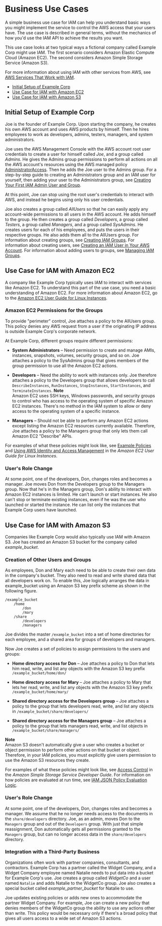 # Business Use Cases<a name="IAM_UseCases"></a>

A simple business use case for IAM can help you understand basic ways you might implement the service to control the AWS access that your users have\. The use case is described in general terms, without the mechanics of how you'd use the IAM API to achieve the results you want\. 

This use case looks at two typical ways a fictional company called Example Corp might use IAM\. The first scenario considers Amazon Elastic Compute Cloud \(Amazon EC2\)\. The second considers Amazon Simple Storage Service \(Amazon S3\)\. 

For more information about using IAM with other services from AWS, see [AWS Services That Work with IAM](reference_aws-services-that-work-with-iam.md)\.


+ [Initial Setup of Example Corp](#InitSetupExampleCorp_IAM)
+ [Use Case for IAM with Amazon EC2](#UseCase_EC2)
+ [Use Case for IAM with Amazon S3](#UseCase_S3)

## Initial Setup of Example Corp<a name="InitSetupExampleCorp_IAM"></a>

Joe is the founder of Example Corp\. Upon starting the company, he creates his own AWS account and uses AWS products by himself\. Then he hires employees to work as developers, admins, testers, managers, and system administrators\. 

Joe uses the AWS Management Console with the AWS account root user credentials to create a user for himself called *Joe*, and a group called *Admins*\. He gives the Admins group permissions to perform all actions on all the AWS account's resources using the AWS managed policy [AdministratorAccess](https://console.aws.amazon.com/iam/home#policies/arn:aws:iam::aws:policy/AdministratorAccess)\. Then he adds the Joe user to the Admins group\. For a step\-by\-step guide to creating an Administrators group and an IAM user for yourself, then adding your user to the Administrators group, see [Creating Your First IAM Admin User and Group](getting-started_create-admin-group.md)\. 

At this point, Joe can stop using the root user's credentials to interact with AWS, and instead he begins using only his user credentials\.

Joe also creates a group called *AllUsers* so that he can easily apply any account\-wide permissions to all users in the AWS account\. He adds himself to the group\. He then creates a group called *Developers*, a group called *Testers*, a group called *Managers*, and a group called *SysAdmins*\. He creates users for each of his employees, and puts the users in their respective groups\. He also adds them all to the AllUsers group\. For information about creating groups, see [Creating IAM Groups](id_groups_create.md)\. For information about creating users, see [Creating an IAM User in Your AWS Account](id_users_create.md)\. For information about adding users to groups, see [Managing IAM Groups](id_groups_manage.md)\. 

## Use Case for IAM with Amazon EC2<a name="UseCase_EC2"></a>

A company like Example Corp typically uses IAM to interact with services like Amazon EC2\. To understand this part of the use case, you need a basic understanding of Amazon EC2\. For more information about Amazon EC2, go to the [Amazon EC2 User Guide for Linux Instances](http://docs.aws.amazon.com/AWSEC2/latest/UserGuide/)\.

### Amazon EC2 Permissions for the Groups<a name="EC2_PermissionsGroups"></a>

To provide "perimeter" control, Joe attaches a policy to the AllUsers group\. This policy denies any AWS request from a user if the originating IP address is outside Example Corp's corporate network\.

At Example Corp, different groups require different permissions:

+ **System Administrators** – Need permission to create and manage AMIs, instances, snapshots, volumes, security groups, and so on\. Joe attaches a policy to the SysAdmins group that gives members of the group permission to use all the Amazon EC2 actions\.

+ **Developers** – Need the ability to work with instances only\. Joe therefore attaches a policy to the Developers group that allows developers to call `DescribeInstances`, `RunInstances`, `StopInstances`, `StartInstances`, and `TerminateInstances`\. 
**Note**  
Amazon EC2 uses SSH keys, Windows passwords, and security groups to control who has access to the operating system of specific Amazon EC2 instances\. There's no method in the IAM system to allow or deny access to the operating system of a specific instance\.

+ **Managers** – Should not be able to perform any Amazon EC2 actions except listing the Amazon EC2 resources currently available\. Therefore, Joe attaches a policy to the Managers group that only lets them call Amazon EC2 "Describe" APIs\.

For examples of what these policies might look like, see [Example Policies](access_policies_examples.md) and [Using AWS Identity and Access Management](http://docs.aws.amazon.com/AWSEC2/latest/UserGuide/index.html?UsingIAM.html) in the *Amazon EC2 User Guide for Linux Instances*\.

### User's Role Change<a name="EC2_UserRoleChange"></a>

At some point, one of the developers, Don, changes roles and becomes a manager\. Joe moves Don from the Developers group to the Managers group\. Now that he's in the Managers group, Don's ability to interact with Amazon EC2 instances is limited\. He can't launch or start instances\. He also can't stop or terminate existing instances, even if he was the user who launched or started the instance\. He can list only the instances that Example Corp users have launched\.

## Use Case for IAM with Amazon S3<a name="UseCase_S3"></a>

Companies like Example Corp would also typically use IAM with Amazon S3\. Joe has created an Amazon S3 bucket for the company called *example\_bucket*\.

### Creation of Other Users and Groups<a name="S3_CreationOtherUsersGroups"></a>

As employees, Don and Mary each need to be able to create their own data in the company's bucket\. They also need to read and write shared data that all developers work on\. To enable this, Joe logically arranges the data in example\_bucket using an Amazon S3 key prefix scheme as shown in the following figure\.

```
/example_bucket
    /home
        /don
        /mary
    /share
        /developers
        /managers
```

Joe divides the master `/example_bucket` into a set of home directories for each employee, and a shared area for groups of developers and managers\.

Now Joe creates a set of policies to assign permissions to the users and groups:

+ **Home directory access for Don** – Joe attaches a policy to Don that lets him read, write, and list any objects with the Amazon S3 key prefix `/example_bucket/home/don/` 

+ **Home directory access for Mary** – Joe attaches a policy to Mary that lets her read, write, and list any objects with the Amazon S3 key prefix `/example_bucket/home/mary/`

+ **Shared directory access for the Developers group** – Joe attaches a policy to the group that lets developers read, write, and list any objects in `/example_bucket/share/developers/`

+ **Shared directory access for the Managers group** – Joe attaches a policy to the group that lets managers read, write, and list objects in `/example_bucket/share/managers/`

**Note**  
Amazon S3 doesn't automatically give a user who creates a bucket or object permission to perform other actions on that bucket or object\. Therefore, in your IAM policies, you must explicitly give users permission to use the Amazon S3 resources they create\.

For examples of what these policies might look like, see [Access Control](http://docs.aws.amazon.com/AmazonS3/latest/dev/UsingAuthAccess.html) in the *Amazon Simple Storage Service Developer Guide*\. For information on how policies are evaluated at run time, see [IAM JSON Policy Evaluation Logic](reference_policies_evaluation-logic.md)\. 

### User's Role Change<a name="S3_UserRoleChange"></a>

At some point, one of the developers, Don, changes roles and becomes a manager\. We assume that he no longer needs access to the documents in the `share/developers` directory\. Joe, as an admin, moves Don to the `Managers` group and out of the `Developers` group\. With just that simple reassignment, Don automatically gets all permissions granted to the `Managers` group, but can no longer access data in the `share/developers` directory\.

### Integration with a Third\-Party Business<a name="S3_3rdPartyBusiness"></a>

Organizations often work with partner companies, consultants, and contractors\. Example Corp has a partner called the Widget Company, and a Widget Company employee named Natalie needs to put data into a bucket for Example Corp's use\. Joe creates a group called *WidgetCo* and a user named `Natalie` and adds Natalie to the WidgetCo group\. Joe also creates a special bucket called *example\_partner\_bucket* for Natalie to use\.

Joe updates existing policies or adds new ones to accommodate the partner Widget Company\. For example, Joe can create a new policy that denies members of the WidgetCo group the ability to use any actions other than write\. This policy would be necessary only if there's a broad policy that gives all users access to a wide set of Amazon S3 actions\.